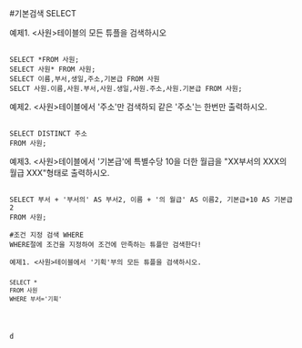 #기본검색 SELECT

예제1. <사원>테이블의 모든 튜플을 검색하시오

<pre><code>
SELECT *FROM 사원;
SELECT 사원* FROM 사원;
SELECT 이름,부서,생일,주소,기본급 FROM 사원
SELCT 사원.이름,사원.부서,사원.생일,사원.주소,사원.기본급 FROM 사원;
</code></pre>

예제2. <사원>테이블에서 '주소'만 검색하되 같은 '주소'는 한번만 출력하시오.
<pre><code>
SELECT DISTINCT 주소
FROM 사원;
</code></pre>

예제3. <사원>테이블에서 '기본급'에 특별수당 10을 더한 월급을 "XX부서의 XXX의 월급 XXX"형태로 출력하시오.
<pre><code>
SELECT 부서 + '부서의' AS 부서2, 이름 + '의 월급' AS 이름2, 기본급+10 AS 기본급2
FROM 사원;

#조건 지정 검색 WHERE
WHERE절에 조건을 지정하여 조건에 만족하는 튜플만 검색한다!

예제1. <사원>테이블에서 '기획'부의 모든 튜플을 검색하시오.
<pre><code>
SELECT *
FROM 사원
WHERE 부서='기획'
</code></pre>

d
